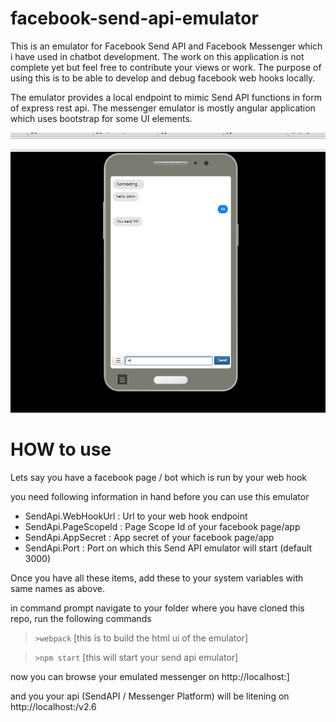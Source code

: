 # facebook-send-api-emulator
This is an emulator for Facebook Send API and Facebook Messenger which i have used in chatbot development.
The work on this application is not complete yet but feel free to contribute your views or work.
The purpose of using this is to be able to develop and debug facebook web hooks locally.

The emulator provides a local endpoint to mimic Send API functions in form of express rest api.
The messenger emulator is mostly angular application which uses bootstrap for some UI elements.

![drawing](screenshot.jpg)

# HOW to use
Lets say you have a facebook page / bot which is run by your web hook

you need following information in hand before you can use this emulator

* SendApi.WebHookUrl  : Url to your web hook endpoint
* SendApi.PageScopeId : Page Scope Id of your facebook page/app
* SendApi.AppSecret   : App secret of your facebook page/app 
* SendApi.Port        : Port on which this Send API emulator will start (default 3000)

Once you have all these items, add these to your system variables with same names as above.

in command prompt navigate to your folder where you have cloned this repo, run the following commands
>`>webpack`    [this is to build the html ui of the emulator]

>`>npm start`  [this will start your send api emulator]

now you can browse your emulated messenger on http://localhost:<port>]

and you your api (SendAPI / Messenger Platform) will be litening on http://localhost:<port>/v2.6
